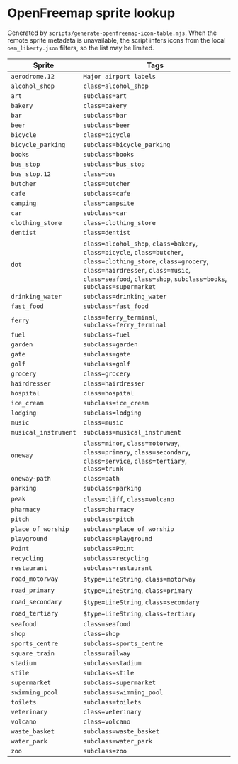 # OpenFreemap sprite lookup

Generated by `scripts/generate-openfreemap-icon-table.mjs`. When the remote sprite metadata is unavailable, the script infers icons from the local `osm_liberty.json` filters, so the list may be limited.

| Sprite | Tags |
| --- | --- |
| `aerodrome.12` | `Major airport labels` |
| `alcohol_shop` | `class=alcohol_shop` |
| `art` | `subclass=art` |
| `bakery` | `class=bakery` |
| `bar` | `subclass=bar` |
| `beer` | `subclass=beer` |
| `bicycle` | `class=bicycle` |
| `bicycle_parking` | `subclass=bicycle_parking` |
| `books` | `subclass=books` |
| `bus_stop` | `subclass=bus_stop` |
| `bus_stop.12` | `class=bus` |
| `butcher` | `class=butcher` |
| `cafe` | `subclass=cafe` |
| `camping` | `class=campsite` |
| `car` | `subclass=car` |
| `clothing_store` | `class=clothing_store` |
| `dentist` | `class=dentist` |
| `dot` | `class=alcohol_shop`, `class=bakery`, `class=bicycle`, `class=butcher`, `class=clothing_store`, `class=grocery`, `class=hairdresser`, `class=music`, `class=seafood`, `class=shop`, `subclass=books`, `subclass=supermarket` |
| `drinking_water` | `subclass=drinking_water` |
| `fast_food` | `subclass=fast_food` |
| `ferry` | `class=ferry_terminal`, `subclass=ferry_terminal` |
| `fuel` | `subclass=fuel` |
| `garden` | `subclass=garden` |
| `gate` | `subclass=gate` |
| `golf` | `subclass=golf` |
| `grocery` | `class=grocery` |
| `hairdresser` | `class=hairdresser` |
| `hospital` | `class=hospital` |
| `ice_cream` | `subclass=ice_cream` |
| `lodging` | `subclass=lodging` |
| `music` | `class=music` |
| `musical_instrument` | `subclass=musical_instrument` |
| `oneway` | `class=minor`, `class=motorway`, `class=primary`, `class=secondary`, `class=service`, `class=tertiary`, `class=trunk` |
| `oneway-path` | `class=path` |
| `parking` | `subclass=parking` |
| `peak` | `class=cliff`, `class=volcano` |
| `pharmacy` | `class=pharmacy` |
| `pitch` | `subclass=pitch` |
| `place_of_worship` | `subclass=place_of_worship` |
| `playground` | `subclass=playground` |
| `Point` | `subclass=Point` |
| `recycling` | `subclass=recycling` |
| `restaurant` | `subclass=restaurant` |
| `road_motorway` | `$type=LineString`, `class=motorway` |
| `road_primary` | `$type=LineString`, `class=primary` |
| `road_secondary` | `$type=LineString`, `class=secondary` |
| `road_tertiary` | `$type=LineString`, `class=tertiary` |
| `seafood` | `class=seafood` |
| `shop` | `class=shop` |
| `sports_centre` | `subclass=sports_centre` |
| `square_train` | `class=railway` |
| `stadium` | `subclass=stadium` |
| `stile` | `subclass=stile` |
| `supermarket` | `subclass=supermarket` |
| `swimming_pool` | `subclass=swimming_pool` |
| `toilets` | `subclass=toilets` |
| `veterinary` | `class=veterinary` |
| `volcano` | `class=volcano` |
| `waste_basket` | `subclass=waste_basket` |
| `water_park` | `subclass=water_park` |
| `zoo` | `subclass=zoo` |
